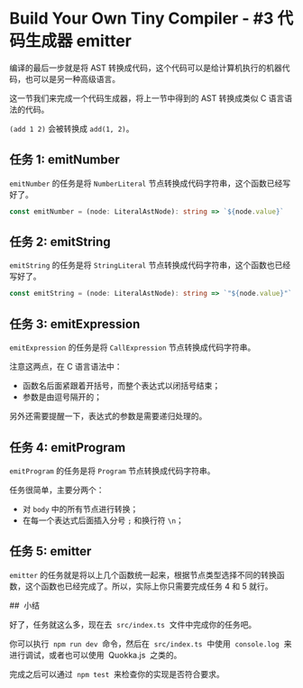 # Build Your Own Tiny Compiler - #3 代码生成器 emitter

编译的最后一步就是将 AST 转换成代码，这个代码可以是给计算机执行的机器代码，也可以是另一种高级语言。

这一节我们来完成一个代码生成器，将上一节中得到的 AST 转换成类似 C 语言语法的代码。

`(add 1 2)` 会被转换成 `add(1, 2)`。

## 任务 1: emitNumber

`emitNumber` 的任务是将 `NumberLiteral` 节点转换成代码字符串，这个函数已经写好了。

```ts
const emitNumber = (node: LiteralAstNode): string => `${node.value}`
```

## 任务 2: emitString

`emitString` 的任务是将 `StringLiteral` 节点转换成代码字符串，这个函数也已经写好了。

```ts
const emitString = (node: LiteralAstNode): string => `"${node.value}"`
```

## 任务 3: emitExpression

`emitExpression` 的任务是将 `CallExpression` 节点转换成代码字符串。

注意这两点，在 C 语言语法中：

-   函数名后面紧跟着开括号，而整个表达式以闭括号结束；
-   参数是由逗号隔开的；

另外还需要提醒一下，表达式的参数是需要递归处理的。

## 任务 4: emitProgram

`emitProgram` 的任务是将 `Program` 节点转换成代码字符串。

任务很简单，主要分两个：

-   对 `body` 中的所有节点进行转换；
-   在每一个表达式后面插入分号 `;` 和换行符 `\n`；

## 任务 5: emitter

`emitter` 的任务就是将以上几个函数统一起来，根据节点类型选择不同的转换函数，这个函数也已经完成了。所以，实际上你只需要完成任务 4 和 5 就行。

##  小结

好了，任务就这么多，现在去  `src/index.ts`  文件中完成你的任务吧。

你可以执行  `npm run dev`  命令，然后在  `src/index.ts`  中使用  `console.log`  来进行调试，或者也可以使用  Quokka.js  之类的。

完成之后可以通过  `npm test`  来检查你的实现是否符合要求。
